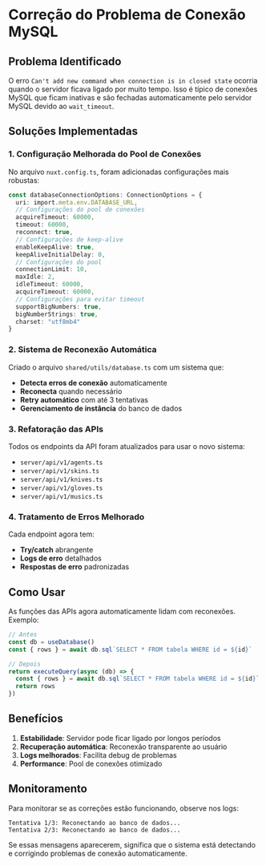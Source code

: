# Correção do Problema de Conexão MySQL

## Problema Identificado

O erro `Can't add new command when connection is in closed state` ocorria quando o servidor ficava ligado por muito tempo. Isso é típico de conexões MySQL que ficam inativas e são fechadas automaticamente pelo servidor MySQL devido ao `wait_timeout`.

## Soluções Implementadas

### 1. Configuração Melhorada do Pool de Conexões

No arquivo `nuxt.config.ts`, foram adicionadas configurações mais robustas:

```typescript
const databaseConnectionOptions: ConnectionOptions = {
  uri: import.meta.env.DATABASE_URL,
  // Configurações do pool de conexões
  acquireTimeout: 60000,
  timeout: 60000,
  reconnect: true,
  // Configurações de keep-alive
  enableKeepAlive: true,
  keepAliveInitialDelay: 0,
  // Configurações do pool
  connectionLimit: 10,
  maxIdle: 2,
  idleTimeout: 60000,
  acquireTimeout: 60000,
  // Configurações para evitar timeout
  supportBigNumbers: true,
  bigNumberStrings: true,
  charset: "utf8mb4"
}
```

### 2. Sistema de Reconexão Automática

Criado o arquivo `shared/utils/database.ts` com um sistema que:

- **Detecta erros de conexão** automaticamente
- **Reconecta** quando necessário
- **Retry automático** com até 3 tentativas
- **Gerenciamento de instância** do banco de dados

### 3. Refatoração das APIs

Todos os endpoints da API foram atualizados para usar o novo sistema:

- `server/api/v1/agents.ts`
- `server/api/v1/skins.ts`
- `server/api/v1/knives.ts`
- `server/api/v1/gloves.ts`
- `server/api/v1/musics.ts`

### 4. Tratamento de Erros Melhorado

Cada endpoint agora tem:

- **Try/catch** abrangente
- **Logs de erro** detalhados
- **Respostas de erro** padronizadas

## Como Usar

As funções das APIs agora automaticamente lidam com reconexões. Exemplo:

```typescript
// Antes
const db = useDatabase()
const { rows } = await db.sql`SELECT * FROM tabela WHERE id = ${id}`

// Depois
return executeQuery(async (db) => {
  const { rows } = await db.sql`SELECT * FROM tabela WHERE id = ${id}`
  return rows
})
```

## Benefícios

1. **Estabilidade**: Servidor pode ficar ligado por longos períodos
2. **Recuperação automática**: Reconexão transparente ao usuário
3. **Logs melhorados**: Facilita debug de problemas
4. **Performance**: Pool de conexões otimizado

## Monitoramento

Para monitorar se as correções estão funcionando, observe nos logs:

```
Tentativa 1/3: Reconectando ao banco de dados...
Tentativa 2/3: Reconectando ao banco de dados...
```

Se essas mensagens aparecerem, significa que o sistema está detectando e corrigindo problemas de conexão automaticamente.
